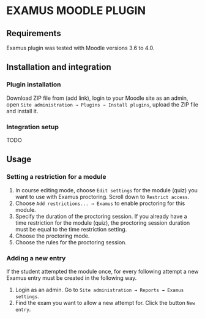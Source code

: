 # EXAMUS MOODLE PLUGIN

## Requirements
Examus plugin was tested with Moodle versions 3.6 to 4.0.

## Installation and integration

### Plugin installation
Download ZIP file from (add link), login to your Moodle site as an admin, open `Site administration → Plugins → Install plugins`, upload the ZIP file and install it.

### Integration setup
TODO

## Usage

### Setting a restriction for a module
1. In course editing mode, choose `Edit settings` for the module (quiz) you want to use with Examus proctoring. Scroll down to `Restrict access`.
2. Choose `Add restrictions... → Examus` to enable proctoring for this module.
3. Specify the duration of the proctoring session. If you already have a time restriction for the module (quiz), the proctoring session duration must be equal to the time restriction setting.
4. Choose the proctoring mode.
5. Choose the rules for the proctoring session.

### Adding a new entry
If the student attempted the module once, for every following attempt a new Examus entry must be created in the following way.
1. Login as an admin. Go to `Site administration → Reports → Examus settings`.
2. Find the exam you want to allow a new attempt for. Click the button `New entry`.
